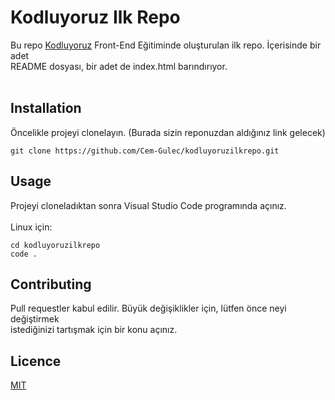# __Kodluyoruz Ilk Repo__

Bu repo [Kodluyoruz](https://www.kodluyoruz.org/) Front-End Eğitiminde oluşturulan ilk repo. İçerisinde bir adet <br>
README dosyası, bir adet de index.html barındırıyor. <br> <br>

## __Installation__

Öncelikle projeyi clonelayın. (Burada sizin reponuzdan aldığınız link gelecek)

```
git clone https://github.com/Cem-Gulec/kodluyoruzilkrepo.git
```

## __Usage__

Projeyi cloneladıktan sonra Visual Studio Code programında açınız. <br><br>
Linux için:

```
cd kodluyoruzilkrepo
code .
```

## __Contributing__

Pull requestler kabul edilir. Büyük değişiklikler için, lütfen önce neyi değiştirmek <br>
istediğinizi tartışmak için bir konu açınız.

## __Licence__

[MIT](https://opensource.org/licenses/MIT)
